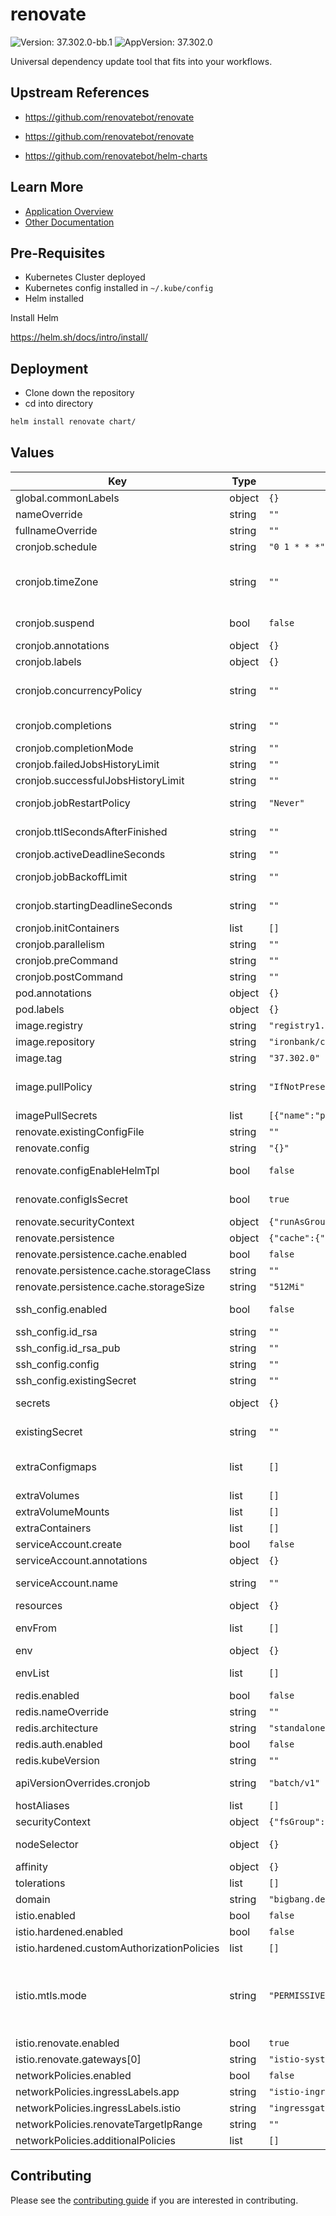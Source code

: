 # renovate

![Version: 37.302.0-bb.1](https://img.shields.io/badge/Version-37.302.0--bb.1-informational?style=flat-square) ![AppVersion: 37.302.0](https://img.shields.io/badge/AppVersion-37.302.0-informational?style=flat-square)

Universal dependency update tool that fits into your workflows.

## Upstream References
* <https://github.com/renovatebot/renovate>

* <https://github.com/renovatebot/renovate>
* <https://github.com/renovatebot/helm-charts>

## Learn More
* [Application Overview](docs/overview.md)
* [Other Documentation](docs/)

## Pre-Requisites

* Kubernetes Cluster deployed
* Kubernetes config installed in `~/.kube/config`
* Helm installed

Install Helm

https://helm.sh/docs/intro/install/

## Deployment

* Clone down the repository
* cd into directory
```bash
helm install renovate chart/
```

## Values

| Key | Type | Default | Description |
|-----|------|---------|-------------|
| global.commonLabels | object | `{}` | Additional labels to be set on all renovate resources |
| nameOverride | string | `""` | Override the name of the chart |
| fullnameOverride | string | `""` | Override the fully qualified app name |
| cronjob.schedule | string | `"0 1 * * *"` | Schedules the job to run using cron notation |
| cronjob.timeZone | string | `""` | You can specify a time zone for a CronJob by setting timeZone to the name of a valid time zone. (starting with k8s 1.27) <https://kubernetes.io/docs/concepts/workloads/controllers/cron-jobs/#time-zones> |
| cronjob.suspend | bool | `false` | If it is set to true, all subsequent executions are suspended. This setting does not apply to already started executions. |
| cronjob.annotations | object | `{}` | Annotations to set on the cronjob |
| cronjob.labels | object | `{}` | Labels to set on the cronjob |
| cronjob.concurrencyPolicy | string | `""` | "Allow" to allow concurrent runs, "Forbid" to skip new runs if a previous run is still running or "Replace" to replace the previous run |
| cronjob.completions | string | `""` | "Number of successful completions is reached to mark the job as complete" |
| cronjob.completionMode | string | `""` | "Where the jobs should be NonIndexed or Indexed" |
| cronjob.failedJobsHistoryLimit | string | `""` | Amount of failed jobs to keep in history |
| cronjob.successfulJobsHistoryLimit | string | `""` | Amount of completed jobs to keep in history |
| cronjob.jobRestartPolicy | string | `"Never"` | Set to Never to restart the job when the pod fails or to OnFailure to restart when a container fails |
| cronjob.ttlSecondsAfterFinished | string | `""` | Time to keep the job after it finished before automatically deleting it |
| cronjob.activeDeadlineSeconds | string | `""` | Deadline for the job to finish |
| cronjob.jobBackoffLimit | string | `""` | Number of times to retry running the pod before considering the job as being failed |
| cronjob.startingDeadlineSeconds | string | `""` | Deadline to start the job, skips execution if job misses it's configured deadline |
| cronjob.initContainers | list | `[]` | Additional initContainers that can be executed before renovate |
| cronjob.parallelism | string | `""` | Number of pods to run in parallel |
| cronjob.preCommand | string | `""` | Prepend shell commands before renovate runs |
| cronjob.postCommand | string | `""` | Append shell commands after renovate runs |
| pod.annotations | object | `{}` | Annotations to set on the pod |
| pod.labels | object | `{}` | Labels to set on the pod |
| image.registry | string | `"registry1.dso.mil"` | Repository to pull renovate image from |
| image.repository | string | `"ironbank/container-hardening-tools/renovate/renovate"` |  |
| image.tag | string | `"37.302.0"` | Renovate image tag to pull |
| image.pullPolicy | string | `"IfNotPresent"` | "IfNotPresent" to pull the image if no image with the specified tag exists on the node, "Always" to always pull the image or "Never" to try and use pre-pulled images |
| imagePullSecrets | list | `[{"name":"private-registry"}]` | Secret to use to pull the image from the repository |
| renovate.existingConfigFile | string | `""` | Custom exiting global renovate config |
| renovate.config | string | `"{}"` | Inline global renovate config.json |
| renovate.configEnableHelmTpl | bool | `false` | Use the Helm tpl function on your configuration. See README for how to use this value |
| renovate.configIsSecret | bool | `true` | Use this to create the renovate-config as a secret instead of a configmap |
| renovate.securityContext | object | `{"runAsGroup":1001,"runAsNonRoot":true,"runAsUser":1001}` | Renovate Container-level security-context |
| renovate.persistence | object | `{"cache":{"enabled":false,"storageClass":"","storageSize":"512Mi"}}` | Options related to persistence |
| renovate.persistence.cache.enabled | bool | `false` | Allow the cache to persist between runs |
| renovate.persistence.cache.storageClass | string | `""` | Storage class of the cache PVC |
| renovate.persistence.cache.storageSize | string | `"512Mi"` | Storage size of the cache PVC |
| ssh_config.enabled | bool | `false` | Whether to enable the use and creation of a secret containing .ssh files |
| ssh_config.id_rsa | string | `""` | Contents of the id_rsa file |
| ssh_config.id_rsa_pub | string | `""` | Contents of the id_rsa_pub file |
| ssh_config.config | string | `""` | Contents of the config file |
| ssh_config.existingSecret | string | `""` | Name of the existing secret containing a valid .ssh configuration |
| secrets | object | `{}` | Environment variables that should be referenced from a k8s secret, cannot be used when existingSecret is set |
| existingSecret | string | `""` | k8s secret to reference environment variables from. Overrides secrets if set |
| extraConfigmaps | list | `[]` | Additional configmaps. A generated configMap name is: "renovate.fullname" + "extra" + name(below) e.g. renovate-netrc-config |
| extraVolumes | list | `[]` | Additional volumes to the pod |
| extraVolumeMounts | list | `[]` | Additional volumeMounts to the container |
| extraContainers | list | `[]` | Additional containers to the pod |
| serviceAccount.create | bool | `false` | Specifies whether a service account should be created |
| serviceAccount.annotations | object | `{}` | Annotations to add to the service account |
| serviceAccount.name | string | `""` | The name of the service account to use If not set and create is true, a name is generated using the fullname template |
| resources | object | `{}` | Specify resource limits and requests for the renovate container |
| envFrom | list | `[]` | Environment variables to add from existing secrets/configmaps. Uses the keys as variable name |
| env | object | `{}` | Environment variables to set on the renovate container |
| envList | list | `[]` | Additional env. Helpful too if you want to use anything other than a `value` source. |
| redis.enabled | bool | `false` | Enable the Redis subchart? |
| redis.nameOverride | string | `""` | Override the prefix of the redisHost |
| redis.architecture | string | `"standalone"` | Disable replication by default |
| redis.auth.enabled | bool | `false` | Don't require a password by default |
| redis.kubeVersion | string | `""` | Override Kubernetes version for redis chart |
| apiVersionOverrides.cronjob | string | `"batch/v1"` | String to override apiVersion of cronjob rendered by this helm chart |
| hostAliases | list | `[]` | Override hostname resolution |
| securityContext | object | `{"fsGroup":1001,"fsGroupChangePolicy":"OnRootMismatch","runAsGroup":1001,"runAsNonRoot":true,"runAsUser":1001}` | Pod-level security-context |
| nodeSelector | object | `{}` | Select the node using labels to specify where the cronjob pod should run on |
| affinity | object | `{}` | Configure the pod(Anti)Affinity and/or node(Anti)Affinity |
| tolerations | list | `[]` | Configure which node taints the pod should tolerate |
| domain | string | `"bigbang.dev"` | Big Bang Values |
| istio.enabled | bool | `false` |  |
| istio.hardened.enabled | bool | `false` |  |
| istio.hardened.customAuthorizationPolicies | list | `[]` |  |
| istio.mtls.mode | string | `"PERMISSIVE"` | STRICT = Allow only mutual TLS traffic, PERMISSIVE = Allow both plain text and mutual TLS traffic PERMISSIVE is required for any action which redeploys pods because STRICT interferes with initContainers Can be changed to STRICT after all initContainers have finished but will interfere with upgrades/pod deployments that have initContainers |
| istio.renovate.enabled | bool | `true` |  |
| istio.renovate.gateways[0] | string | `"istio-system/public"` |  |
| networkPolicies.enabled | bool | `false` |  |
| networkPolicies.ingressLabels.app | string | `"istio-ingressgateway"` |  |
| networkPolicies.ingressLabels.istio | string | `"ingressgateway"` |  |
| networkPolicies.renovateTargetIpRange | string | `""` | IP range of target deployment |
| networkPolicies.additionalPolicies | list | `[]` |  |

## Contributing

Please see the [contributing guide](./CONTRIBUTING.md) if you are interested in contributing.
